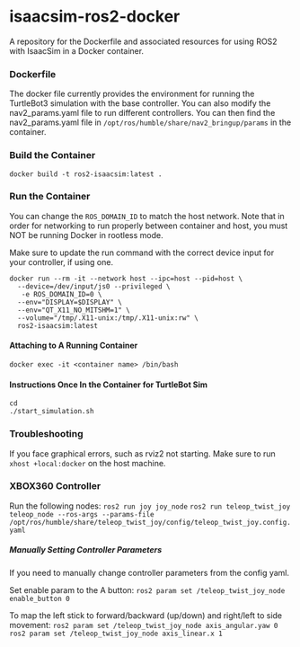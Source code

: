 # isaacsim-ros2-docker
A repository for the Dockerfile and associated resources for using ROS2 with IsaacSim in a Docker container.

### Dockerfile
The docker file currently provides the environment for running the TurtleBot3 simulation with the base controller.
You can also modify the nav2_params.yaml file to run different controllers. You can then find the nav2_params.yaml file in `/opt/ros/humble/share/nav2_bringup/params` in the container.

### Build the Container
`docker build -t ros2-isaacsim:latest .`

### Run the Container
You can change the `ROS_DOMAIN_ID` to match the host network. Note that in order for networking to run properly between container and host, you must NOT be running Docker in rootless mode.

Make sure to update the run command with the correct device input for your controller, if using one.

```
docker run --rm -it --network host --ipc=host --pid=host \
  --device=/dev/input/js0 --privileged \
   -e ROS_DOMAIN_ID=0 \
  --env="DISPLAY=$DISPLAY" \
  --env="QT_X11_NO_MITSHM=1" \
  --volume="/tmp/.X11-unix:/tmp/.X11-unix:rw" \
  ros2-isaacsim:latest
```

#### Attaching to A Running Container
`docker exec -it <container name> /bin/bash`

#### Instructions Once In the Container for TurtleBot Sim

```
cd
./start_simulation.sh
```

### Troubleshooting
If you face graphical errors, such as rviz2 not starting. Make sure to run `xhost +local:docker` on the host machine.

### XBOX360 Controller
Run the following nodes:
`ros2 run joy joy_node`
`ros2 run teleop_twist_joy teleop_node --ros-args --params-file /opt/ros/humble/share/teleop_twist_joy/config/teleop_twist_joy.config.yaml`

##### Manually Setting Controller Parameters
If you need to manually change controller parameters from the config yaml.

Set enable param to the A button:
`ros2 param set /teleop_twist_joy_node enable_button 0`

To map the left stick to forward/backward (up/down) and right/left to side movement:
`ros2 param set /teleop_twist_joy_node axis_angular.yaw 0`
`ros2 param set /teleop_twist_joy_node axis_linear.x 1`

